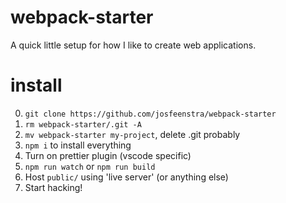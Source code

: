 # webpack-starter

A quick little setup for how I like to create web applications. 

# install

0. `git clone https://github.com/josfeenstra/webpack-starter`
1. `rm webpack-starter/.git -A`
1. `mv webpack-starter my-project`, delete .git probably
1. `npm i` to install everything
1. Turn on prettier plugin (vscode specific)
1. `npm run watch` or `npm run build`
1. Host `public/` using 'live server' (or anything else)
1. Start hacking!
